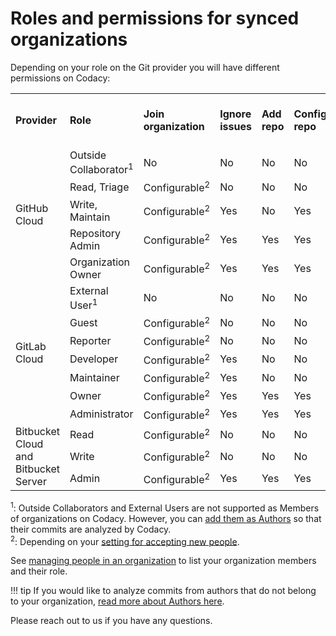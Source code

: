 # Roles and permissions for synced organizations

Depending on your role on the Git provider you will have different permissions on Codacy:

<table>
<tbody>
<tr>
<td><strong>Provider</strong></td>
<td><strong>Role</strong></td>
<td><strong>Join organization</strong></td>
<td><strong>Ignore issues</strong></td>
<td><strong>Add repo</strong></td>
<td><strong>Configure repo</strong></td>
<td><strong>View repo</strong></td>
<td><strong>Invite and accept members</strong></td>
<td><strong>Modify billing</strong></td>
</tr>
<tr>
<td rowspan="5">
<p>GitHub Cloud</p>
</td>
<td>Outside Collaborator<sup>1</sup></td>
<td>No</td>
<td>No</td>
<td>No</td>
<td>No</td>
<td>No</td>
<td>No</td>
<td>No</td>
</tr>
<tr>
<td>Read, Triage</td>
<td>Configurable<sup>2</sup></td>
<td>No</td>
<td>No</td>
<td>No</td>
<td>Yes</td>
<td>No</td>
<td>No</td>
</tr>
<tr>
<td>Write, Maintain</td>
<td>Configurable<sup>2</sup></td>
<td>Yes</td>
<td>No</td>
<td>Yes</td>
<td>Yes</td>
<td>No</td>
<td>No</td>
</tr>
<tr>
<td>Repository Admin</td>
<td>Configurable<sup>2</sup></td>
<td>Yes</td>
<td>Yes</td>
<td>Yes</td>
<td>Yes</td>
<td>No</td>
<td>No</td>
</tr>
<tr>
<td>Organization Owner</td>
<td>Configurable<sup>2</sup></td>
<td>Yes</td>
<td>Yes</td>
<td>Yes</td>
<td>Yes</td>
<td>Yes</td>
<td>Yes</td>
</tr>
<tr>
<td rowspan="7">GitLab Cloud</td>
<td>External User<sup>1</sup></td>
<td>No</td>
<td>No</td>
<td>No</td>
<td>No</td>
<td>No</td>
<td>No</td>
<td>No</td>
</tr>
<tr>
<td><span>Guest</span></td>
<td>Configurable<sup>2</sup></td>
<td>No</td>
<td>No</td>
<td>No</td>
<td>Yes</td>
<td>No</td>
<td>No</td>
</tr>
<tr>
<td><span>Reporter</span></td>
<td>Configurable<sup>2</sup></td>
<td>No</td>
<td>No</td>
<td>No</td>
<td>Yes</td>
<td>No</td>
<td>No</td>
</tr>
<tr>
<td><span>Developer</span></td>
<td>Configurable<sup>2</sup></td>
<td>Yes</td>
<td>No</td>
<td>No</td>
<td>Yes</td>
<td>No</td>
<td>No</td>
</tr>
<tr>
<td><span>Maintainer</span></td>
<td>Configurable<sup>2</sup></td>
<td>Yes</td>
<td>No</td>
<td>No</td>
<td>Yes</td>
<td>No</td>
<td>No</td>
</tr>
<tr>
<td><span>Owner</span></td>
<td>Configurable<sup>2</sup></td>
<td>Yes</td>
<td>Yes</td>
<td>Yes</td>
<td>Yes</td>
<td>Yes</td>
<td>Yes</td>
</tr>
<tr>
<td><span>Administrator</span></td>
<td>Configurable<sup>2</sup></td>
<td>Yes</td>
<td>Yes</td>
<td>Yes</td>
<td>Yes</td>
<td>Yes</td>
<td>Yes</td>
</tr>
<tr>
<td rowspan="4">Bitbucket Cloud and Bitbucket Server</td>
<td>Read</td>
<td>Configurable<sup>2</sup></td>
<td>No</td>
<td>No</td>
<td>No</td>
<td>Yes</td>
<td>No</td>
<td>No</td>
</tr>
<tr>
<td>Write</td>
<td>Configurable<sup>2</sup></td>
<td>No</td>
<td>No</td>
<td>No</td>
<td>Yes</td>
<td>No</td>
<td>No</td>
</tr>
<tr>
<td>Admin</td>
<td>Configurable<sup>2</sup></td>
<td>Yes</td>
<td>Yes</td>
<td>Yes</td>
<td>Yes</td>
<td>Yes</td>
<td>Yes</td>
</tr>
</tbody>
</table>

<sup>1</sup>: Outside Collaborators and External Users are not supported as Members of organizations on Codacy. However, you can [add them as Authors](adding-and-managing-authors.md) so that their commits are analyzed by Codacy.  
<sup>2</sup>: Depending on your [setting for accepting new people](what-are-synced-organizations.md#managing-people-in-an-organization).

See [managing people in an organization](what-are-synced-organizations.md#managing-people-in-an-organization) to list your organization members and their role.

!!! tip
    If you would like to analyze commits from authors that do not belong to your organization, [read more about Authors here](adding-and-managing-authors.md).

Please reach out to us if you have any questions.
